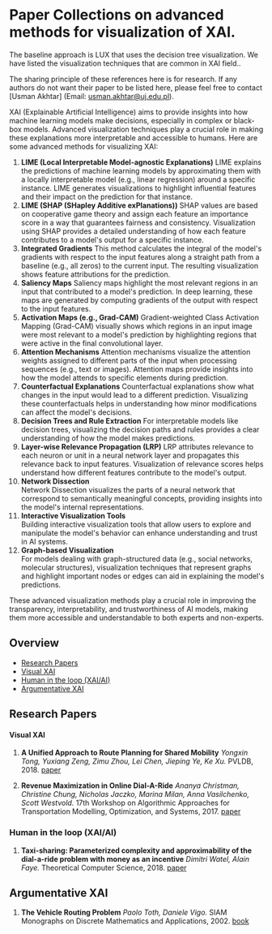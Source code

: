 #  Paper Collections on advanced methods for visualization of XAI.
The baseline approach is LUX that uses the decision tree visualization. We have listed the visualization techniques that are common in XAI field.. 

The sharing principle of these references here is for research. If any authors do not want their paper to be listed here, please feel free to contact [Usman Akhtar] (Email: usman.akhtar@uj.edu.pl).

 XAI (Explainable Artificial Intelligence) aims to provide insights into how machine learning models make decisions, especially in complex or black-box models. Advanced visualization techniques play a crucial role in making these explanations more interpretable and accessible to humans. Here are some advanced methods for visualizing XAI:
 1. **LIME (Local Interpretable Model-agnostic Explanations)**
    LIME explains the predictions of machine learning models by approximating them with a locally interpretable model (e.g., linear regression) around a specific instance. LIME generates visualizations to 
    highlight influential features and their impact on the prediction for that instance.
 2. **LIME (SHAP (SHapley Additive exPlanations))**
    SHAP values are based on cooperative game theory and assign each feature an importance score in a way that guarantees fairness and consistency. Visualization using SHAP provides a detailed understanding of 
    how each feature contributes to a model's output for a specific instance.
 3. **Integrated Gradients**
    This method calculates the integral of the model's gradients with respect to the input features along a straight path from a baseline (e.g., all zeros) to the current input. The resulting visualization 
    shows feature attributions for the prediction.
 4. **Saliency Maps**
    Saliency maps highlight the most relevant regions in an input that contributed to a model's prediction. In deep learning, these maps are generated by computing gradients of the output with respect to the 
    input features.
 5. **Activation Maps (e.g., Grad-CAM)**
    Gradient-weighted Class Activation Mapping (Grad-CAM) visually shows which regions in an input image were most relevant to a model's prediction by highlighting regions that were active in the final 
    convolutional layer.
 6. **Attention Mechanisms** 
    Attention mechanisms visualize the attention weights assigned to different parts of the input when processing sequences (e.g., text or images). Attention maps provide insights into how the model attends to 
    specific elements during prediction.
 7. **Counterfactual Explanations** 
    Counterfactual explanations show what changes in the input would lead to a different prediction. Visualizing these counterfactuals helps in understanding how minor modifications can affect the model's 
    decisions.
 8. **Decision Trees and Rule Extraction** 
    For interpretable models like decision trees, visualizing the decision paths and rules provides a clear understanding of how the model makes predictions.
 9. **Layer-wise Relevance Propagation (LRP)** 
    LRP attributes relevance to each neuron or unit in a neural network layer and propagates this relevance back to input features. Visualization of relevance scores helps understand how different features 
    contribute to the model's output.
 10. **Network Dissection**  
    Network Dissection visualizes the parts of a neural network that correspond to semantically meaningful concepts, providing insights into the model's internal representations.
 11. **Interactive Visualization Tools**  
    Building interactive visualization tools that allow users to explore and manipulate the model's behavior can enhance understanding and trust in AI systems.
 12.  **Graph-based Visualization**  
    For models dealing with graph-structured data (e.g., social networks, molecular structures), visualization techniques that represent graphs and highlight important nodes or edges can aid in explaining the 
    model's predictions.

These advanced visualization methods play a crucial role in improving the transparency, interpretability, and trustworthiness of AI models, making them more accessible and understandable to both experts and non-experts.

## Overview
* [Research Papers](#Research-Papers)
* [Visual XAI](#Visual-XAI)
* [Human in the loop (XAI/AI)](#Human-in-the-loop)
* [Argumentative XAI](#Argumentative-XAI)



## Research Papers

#### Visual XAI

1. **A Unified Approach to Route Planning for Shared Mobility**
*Yongxin Tong, Yuxiang Zeng, Zimu Zhou, Lei Chen, Jieping Ye, Ke Xu.* PVLDB, 2018. [paper](http://www.vldb.org/pvldb/vol11/p1633-tong.pdf) 

1. **Revenue Maximization in Online Dial-A-Ride**
*Ananya Christman, Christine Chung, Nicholas Jaczko, Marina Milan, Anna Vasilchenko, Scott Westvold.* 17th Workshop on Algorithmic Approaches for Transportation Modelling, Optimization, and Systems, 2017. [paper](https://doi.org/10.4230/OASIcs.ATMOS.2017.1)


### Human in the loop (XAI/AI)

1. **Taxi-sharing: Parameterized complexity and approximability of the dial-a-ride problem with money as an incentive**
*Dimitri Watel, Alain Faye.* Theoretical Computer Science, 2018. [paper](https://doi.org/10.1016/j.tcs.2018.06.006)



## Argumentative XAI

1. **The Vehicle Routing Problem**
*Paolo Toth, Daniele Vigo.* SIAM Monographs on Discrete Mathematics and Applications, 2002. [book](https://epubs.siam.org/doi/book/10.1137/1.9780898718515)
    

